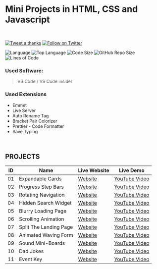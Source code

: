 #  Mini Projects in HTML, CSS and Javascript 

<br>


[![Tweet a thanks](https://img.shields.io/twitter/url?label=Tweet%20this%21&style=social&url=https%3A%2F%2Ftwitter.com%2FFahim_FBA)](https://twitter.com/intent/tweet?text=Wow!&url=https://github.com/FahimFBA/handle-codeforces)
[![Follow on Twitter](https://img.shields.io/twitter/follow/Fahim_FBA?style=social)](https://twitter.com/Fahim_FBA)


![Language](https://img.shields.io/github/languages/count/FahimFBA/Mini-Projects-in-HTML-CSS-and-Javascript?style=for-the-badge)
![Top Language](https://img.shields.io/github/languages/top/FahimFBA/Mini-Projects-in-HTML-CSS-and-Javascript?style=for-the-badge)
![Code Size](https://img.shields.io/github/languages/code-size/FahimFBA/Mini-Projects-in-HTML-CSS-and-Javascript?color=red&style=for-the-badge)
![GitHub Repo Size](https://img.shields.io/github/repo-size/FahimFBA/Mini-Projects-in-HTML-CSS-and-Javascript?color=bright&style=for-the-badge)
![Lines of Code](https://img.shields.io/tokei/lines/github/FahimFBA/Mini-Projects-in-HTML-CSS-and-Javascript?color=blue&style=for-the-badge)


### Used Software:

> VS Code / VS Code insider

### Used Extensions

- Emmet
- Live Server
- Auto Rename Tag
- Bracket Pair Colorizer
- Prettier - Code Formatter
- Save Typing

<br>

 ## PROJECTS 


|  ID | Name   | Live Website  | Live Demo  |
|---|---|---|---|
| 01  |   Expandable Cards | [Website](https://distracted-kepler-d186df.netlify.app)  | [YouTube Video](https://www.youtube.com/watch?v=OxRJniILojA&list=PLutHME8vSEnEoS_-5Cl8RMsH0aWnWbsci&index=2)  | 
| 02  | Progress Step Bars  |  [Website](https://infallible-brattain-6d5102.netlify.app/)  | [YouTube Video](https://youtu.be/Jew-ydjswKs)     |
|  03 |  Rotating Navigation  | [Website](https://jolly-wilson-e155a4.netlify.app/)  | [YouTube Video](https://youtu.be/_ScFokpHE44)  |   
| 04 | Hidden Search Widget | [Website](https://loving-curie-166a7d.netlify.app/) | [YouTube Video](https://youtu.be/NyHPxXOIL2k) |
| 05 | Blurry Loading Page | [Website](https://practical-kowalevski-a028aa.netlify.app/) | [YouTube Video](https://youtu.be/9TJTF8u-OQE) |
| 06 | Scrolling Animation | [Website](https://objective-bohr-df6ca0.netlify.app/) | [YouTube Video](https://youtu.be/sP4H-XwFgqc) |
| 07 | Split The Landing Page | [Website](https://gifted-cray-f612ff.netlify.app/) | [YouTube Video](https://youtu.be/csEWvMJTmd8) | 
| 08 | Animated Waving Form | [Website](https://priceless-leavitt-184bff.netlify.app/) | [YouTube Video](https://youtu.be/vkaYFedMRH0) |
| 09 | Sound Mini-Boards | [Website](https://mini-projects-in-html-css-and-javascript.vercel.app/) | [YouTube Video](https://youtu.be/vRVdNjTedoI) |
| 10 | Dad Jokes | [Website](https://hungry-agnesi-c7f8a3.netlify.app/) | [YouTube Video](https://youtu.be/5jxewf8Udzo) |
| 11| Event Key | [Website](https://gracious-roentgen-4bc525.netlify.app) | [YouTube Video](https://youtu.be/PYeEnIIsg2c) |


